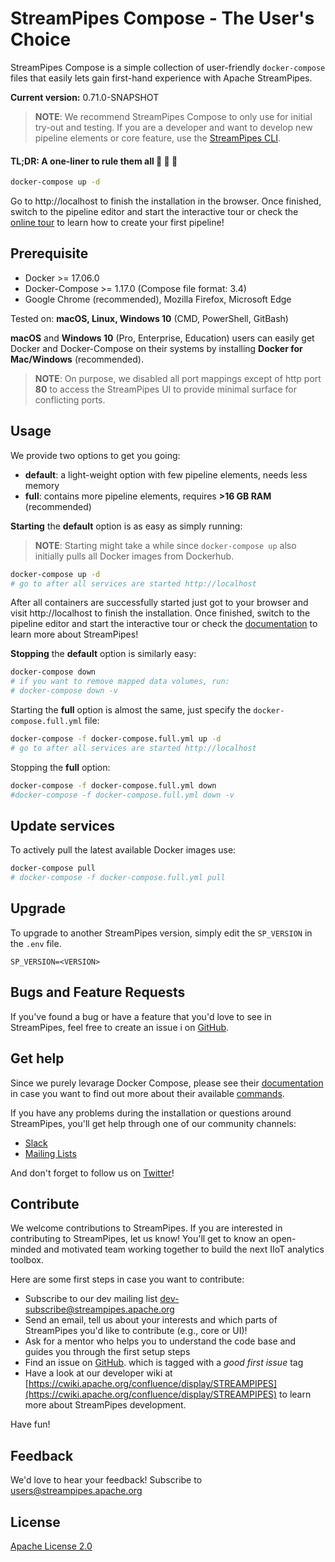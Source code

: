 <!--
  ~ Licensed to the Apache Software Foundation (ASF) under one or more
  ~ contributor license agreements.  See the NOTICE file distributed with
  ~ this work for additional information regarding copyright ownership.
  ~ The ASF licenses this file to You under the Apache License, Version 2.0
  ~ (the "License"); you may not use this file except in compliance with
  ~ the License.  You may obtain a copy of the License at
  ~
  ~    http://www.apache.org/licenses/LICENSE-2.0
  ~
  ~ Unless required by applicable law or agreed to in writing, software
  ~ distributed under the License is distributed on an "AS IS" BASIS,
  ~ WITHOUT WARRANTIES OR CONDITIONS OF ANY KIND, either express or implied.
  ~ See the License for the specific language governing permissions and
  ~ limitations under the License.
  ~
  -->
# StreamPipes Compose - The User's Choice
StreamPipes Compose is a simple collection of user-friendly `docker-compose` files that easily lets gain first-hand experience with Apache StreamPipes.

<!-- BEGIN do not edit: set via ../upgrade_versions.sh -->
**Current version:** 0.71.0-SNAPSHOT
<!-- END do not edit -->

> **NOTE**: We recommend StreamPipes Compose to only use for initial try-out and testing. If you are a developer and want to develop new pipeline elements or core feature, use the [StreamPipes CLI](../cli).

#### TL;DR: A one-liner to rule them all :tada: :tada: :tada:

```bash
docker-compose up -d
```
Go to http://localhost to finish the installation in the browser. Once finished, switch to the pipeline editor and start the interactive tour or check the [online tour](https://streampipes.apache.org/docs/docs/user-guide-tour/) to learn how to create your first pipeline!

## Prerequisite
* Docker >= 17.06.0
* Docker-Compose >= 1.17.0 (Compose file format: 3.4)
* Google Chrome (recommended), Mozilla Firefox, Microsoft Edge

Tested on: **macOS, Linux, Windows 10** (CMD, PowerShell, GitBash)

**macOS** and **Windows 10** (Pro, Enterprise, Education) users can easily get Docker and Docker-Compose on their systems by installing **Docker for Mac/Windows** (recommended).

> **NOTE**: On purpose, we disabled all port mappings except of http port **80** to access the StreamPipes UI to provide minimal surface for conflicting ports.

## Usage
We provide two options to get you going:

- **default**: a light-weight option with few pipeline elements, needs less memory
- **full**:  contains more pipeline elements, requires **>16 GB RAM** (recommended)

**Starting** the **default** option is as easy as simply running:
> **NOTE**: Starting might take a while since `docker-compose up` also initially pulls all Docker images from Dockerhub.

```bash
docker-compose up -d
# go to after all services are started http://localhost
```
After all containers are successfully started just got to your browser and visit http://localhost to finish the installation. Once finished, switch to the pipeline editor and start the interactive tour or check the [documentation](https://streampipes.apache.org/docs/docs/user-guide-introduction.html) to learn more about StreamPipes!

**Stopping** the **default** option is similarly easy:
```bash
docker-compose down
# if you want to remove mapped data volumes, run:
# docker-compose down -v
```

Starting the **full** option is almost the same, just specify the `docker-compose.full.yml` file:
```bash
docker-compose -f docker-compose.full.yml up -d
# go to after all services are started http://localhost
```
Stopping the **full** option:
```bash
docker-compose -f docker-compose.full.yml down
#docker-compose -f docker-compose.full.yml down -v
```

## Update services
To actively pull the latest available Docker images use:
```bash
docker-compose pull
# docker-compose -f docker-compose.full.yml pull
```

## Upgrade
To upgrade to another StreamPipes version, simply edit the `SP_VERSION` in the `.env` file.
```
SP_VERSION=<VERSION>
```

## Bugs and Feature Requests

If you've found a bug or have a feature that you'd love to see in StreamPipes, feel free to create an issue i on [GitHub](https://github.com/apache/streampipes/issues).

## Get help
Since we purely levarage Docker Compose, please see their [documentation](https://docs.docker.com/compose/) in case you want to find out more about their available [commands](https://docs.docker.com/compose/reference/overview/).

If you have any problems during the installation or questions around StreamPipes, you'll get help through one of our community channels:

- [Slack](https://slack.streampipes.org)
- [Mailing Lists](https://streampipes.apache.org/mailinglists.html)

And don't forget to follow us on [Twitter](https://twitter.com/streampipes)!

## Contribute
We welcome contributions to StreamPipes. If you are interested in contributing to StreamPipes, let us know! You'll
 get to know an open-minded and motivated team working together to build the next IIoT analytics toolbox.

Here are some first steps in case you want to contribute:
* Subscribe to our dev mailing list [dev-subscribe@streampipes.apache.org](dev-subscribe@streampipes.apache.org)
* Send an email, tell us about your interests and which parts of StreamPipes you'd like to contribute (e.g., core or UI)!
* Ask for a mentor who helps you to understand the code base and guides you through the first setup steps
* Find an issue on [GitHub](https://github.com/apache/streampipes/issues). which is tagged with a _good first issue_ tag
* Have a look at our developer wiki at [https://cwiki.apache.org/confluence/display/STREAMPIPES](https://cwiki.apache.org/confluence/display/STREAMPIPES) to learn more about StreamPipes development.

Have fun!

## Feedback
We'd love to hear your feedback! Subscribe to [users@streampipes.apache.org](mailto:users@streampipes.apache.org)

## License
[Apache License 2.0](../LICENSE)
